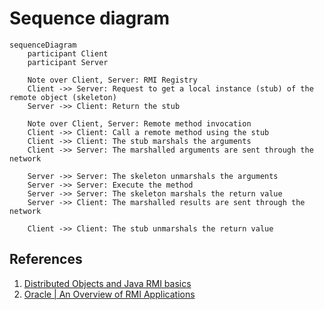 # Sequence diagram

```mermaid
sequenceDiagram
    participant Client
    participant Server

    Note over Client, Server: RMI Registry
    Client ->> Server: Request to get a local instance (stub) of the remote object (skeleton)
    Server ->> Client: Return the stub

    Note over Client, Server: Remote method invocation
    Client ->> Client: Call a remote method using the stub
    Client ->> Client: The stub marshals the arguments
    Client ->> Server: The marshalled arguments are sent through the network

    Server ->> Server: The skeleton unmarshals the arguments
    Server ->> Server: Execute the method
    Server ->> Server: The skeleton marshals the return value
    Server ->> Client: The marshalled results are sent through the network

    Client ->> Client: The stub unmarshals the return value
```

## References

1. [Distributed Objects and Java RMI basics](http://si.deis.unical.it/~talia/aa0304/dis/es1-1p.pdf)
2. [Oracle | An Overview of RMI Applications](https://docs.oracle.com/javase/tutorial/rmi/overview.html)